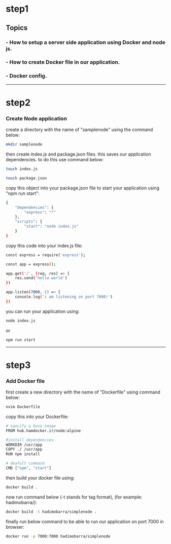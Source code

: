 
# step1

## Topics

### - How to setup a server side application using Docker and node js.
### - How to create Docker file in our application.
### - Docker config.

----------------------------------------------------

# step2

### Create Node application

create a directory with the name of "samplenode" using the command below: 

```bash
mkdir samplenode
```
then create index.js and package.json files. this saves our application dependencies. to do this use command below:

```bash
touch index.js 
```
```bash
touch package.json
```
copy this object into your package.json file to start your application using "npm run start": 

```bash
{
	"dependencies": {
		"express": "*"
	},
	"scripts": {
		"start": "node index.js"
	}
}
```

copy this code into your index.js file:

```bash
const express = require('express');

const app = express();

app.get('/', (req, res) => {
	res.send('hello world')
})

app.listen(7000, () => {
	console.log('i am listening on port 7000!')
})
```
you can run your application using:
```bash
node index.js
```
or 
```bash
npm run start
```

---------------------------------------------------------

# step3

### Add Docker file

first create a new directory with the name of "Dockerfile" using command below:

```bash
nvim Dockerfile
```
copy this into your Dockerfile:

```bash
# specify a base image
FROM hub.hamdocker.ir/node:alpine

#install dependencies
WORKDIR /usr/app
COPY ./ /usr/app
RUN npm install

# deafult command
CMD ["npm", "start"]
```

then build your docker file using:

```bash
docker build .
```
now run command below (-t stands for tag format), (for example: hadimobarra/):

```bash
docker build -t hadimobarra/simplenode .
```


finally run below command to be able to run our application on port 7000 in browser:
```bash
docker run -p 7000:7000 hadimobarra/simplenode 
```



